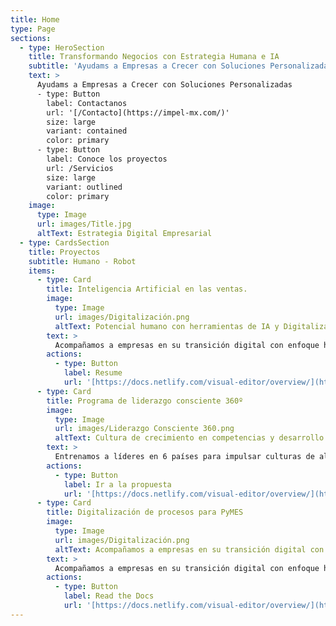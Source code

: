 ```yaml
---
title: Home
type: Page
sections:
  - type: HeroSection
    title: Transformando Negocios con Estrategia Humana e IA
    subtitle: 'Ayudams a Empresas a Crecer con Soluciones Personalizadas'
    text: >
      Ayudams a Empresas a Crecer con Soluciones Personalizadas
      - type: Button
        label: Contactanos
        url: '[/Contacto](https://impel-mx.com/)'
        size: large
        variant: contained
        color: primary
      - type: Button
        label: Conoce los proyectos
        url: /Servicios
        size: large
        variant: outlined
        color: primary
    image:
      type: Image
      url: images/Title.jpg
      altText: Estrategia Digital Empresarial
  - type: CardsSection
    title: Proyectos
    subtitle: Humano - Robot
    items:
      - type: Card
        title: Inteligencia Artificial en las ventas.
        image:
          type: Image
          url: images/Digitalización.png
          altText: Potencial humano con herramientas de IA y Digitalización de procesos.
        text: >
          Acompañamos a empresas en su transición digital con enfoque humano.
        actions:
          - type: Button
            label: Resume
            url: '[https://docs.netlify.com/visual-editor/overview/](https://drive.google.com/file/d/1KuFdQ54Jj8OBJoIC4ciC3qqDnnLYxfJK/view?usp=sharing)'
      - type: Card
        title: Programa de liderazgo consciente 360º
        image:
          type: Image
          url: images/Liderazgo Consciente 360.png
          altText: Cultura de crecimiento en competencias y desarrollo
        text: >
          Entrenamos a líderes en 6 países para impulsar culturas de alto desempeño
        actions:
          - type: Button
            label: Ir a la propuesta
            url: '[https://docs.netlify.com/visual-editor/overview/](https://docs.google.com/presentation/d/1B-BGyZ2MHsaOOaeSJH42EsLgcP5-1EP_/edit?usp=sharing&ouid=109032553929236061440&rtpof=true&sd=true)'
      - type: Card
        title: Digitalización de procesos para PyMES
        image:
          type: Image
          url: images/Digitalización.png
          altText: Acompañamos a empresas en su transición digital con enfoque humano.
        text: >
          Acompañamos a empresas en su transición digital con enfoque humano.
        actions:
          - type: Button
            label: Read the Docs
            url: '[https://docs.netlify.com/visual-editor/overview/](https://docs.google.com/presentation/d/1HqmNvcFJd9mCxkdgLom-xzYB7E4TOYL1/edit?usp=sharing&ouid=109032553929236061440&rtpof=true&sd=true)'
---
```

